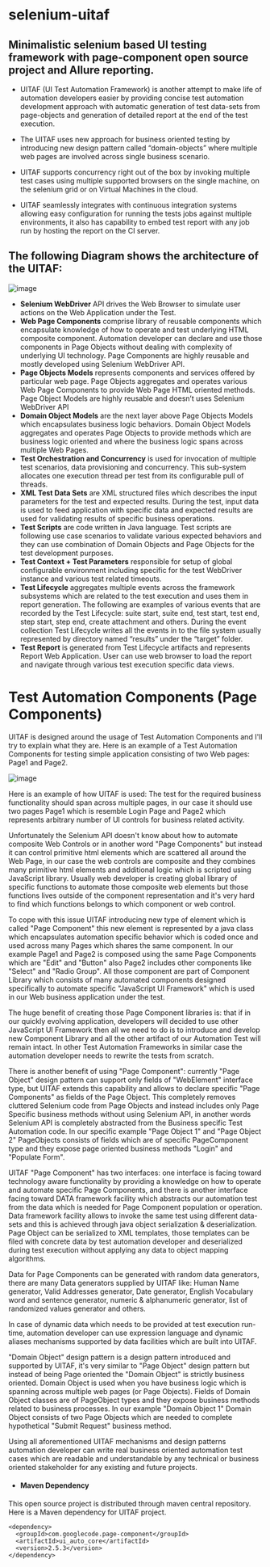 # selenium-uitaf
## Minimalistic selenium based UI testing framework with page-component open source project and Allure reporting.

* UITAF (UI Test Automation Framework) is another attempt to make life of automation developers easier by providing concise test automation development approach with automatic generation of test data-sets from page-objects and generation of detailed report at the end of the test execution. 

* The UITAF uses new approach for business oriented testing by introducing new design pattern called “domain-objects” where multiple web pages are involved across single business scenario.  

* UITAF supports concurrency right out of the box by invoking multiple test cases using multiple supported browsers on the single machine, on the selenium grid or on Virtual Machines in the cloud.  

* UITAF seamlessly integrates with continuous integration systems allowing easy configuration for running the tests jobs against multiple environments, it also has capability to embed test report with any job run by hosting the report on the CI server.  

## The following Diagram shows the architecture of the UITAF: 

![image](https://user-images.githubusercontent.com/7651167/61151451-f7806980-a4b3-11e9-8e34-002d7c7458ad.png)

*	**Selenium WebDriver** API drives the Web Browser to simulate user actions on the Web Application under the Test.
*	**Web Page Components** comprise library of reusable components which encapsulate knowledge of how to operate and test underlying HTML composite component. Automation developer can declare and use those components in Page Objects without dealing with complexity of underlying UI technology. Page Components are highly reusable and mostly developed using Selenium WebDriver API.
*	**Page Objects Models** represents components and services offered by particular web page. Page Objects aggregates and operates various Web Page Components to provide Web Page HTML oriented methods. Page Object Models are highly reusable and doesn’t uses Selenium WebDriver API
*	**Domain Object Models** are the next layer above Page Objects Models which encapsulates business logic behaviors. Domain Object Models aggregates and operates Page Objects to provide methods which are business logic oriented and where the business logic spans across multiple Web Pages.
*	**Test Orchestration and Concurrency** is used for invocation of multiple test scenarios, data provisioning and concurrency. This sub-system allocates one execution thread per test from its configurable pull of threads.
*	**XML Test Data Sets** are XML structured files which describes the input parameters for the test and expected results. During the test, input data is used to feed application with specific data and expected results are used for validating results of specific business operations.
*	**Test Scripts** are code written in Java language. Test scripts are following use case scenarios to validate various expected behaviors and they can use combination of Domain Objects and Page Objects for the test development purposes.
*	**Test Context + Test Parameters** responsible for setup of global configurable environment including specific for the test WebDriver instance and various test related timeouts.
*	**Test Lifecycle** aggregates multiple events across the framework subsystems which are related to the test execution and uses them in report generation. The following are examples of various events that are recorded by the Test Lifecycle: suite start, suite end, test start, test end, step start, step end, create attachment and others. During the event collection Test Lifecycle writes all the events in to the file system usually represented by directory named “results” under the “target” folder.
*	**Test Report** is generated from Test Lifecycle artifacts and represents Report Web Application. User can use web browser to load the report and navigate through various test execution specific data views.


# Test Automation Components (Page Components)

UITAF is designed around the usage of Test Automation Components and I'll try to explain what they are. 
Here is an example of a Test Automation Components for testing simple application consisting of two Web pages: Page1 and Page2.

![image](https://user-images.githubusercontent.com/7651167/61152108-8cd02d80-a4b5-11e9-9fe0-14a8bb024f74.png)

Here is an example of how UITAF is used: The test for the required business functionality should span across multiple pages, in our case it should use two pages Page1 which is resemble Login Page and Page2 which represents arbitrary number of UI controls for business related activity.

Unfortunately the Selenium API doesn't know about how to automate composite Web Controls or in another word "Page Components" but instead it can control primitive html elements which are scattered all around the Web Page, in our case the web controls are composite and they combines many primitive html elements and additional logic which is scripted using JavaScript library. Usually web developer is creating global library of specific functions to automate those composite web elements but those functions lives outside of the component representation and it's very hard to find which functions belongs to which component or web control.

To cope with this issue UITAF introducing new type of element which is called "Page Component" this new element is represented by a java class which encapsulates automation specific behavior which is coded once and used across many Pages which shares the same component. In our example Page1 and Page2 is composed using the same Page Components which are "Edit" and "Button" also Page2 includes other components like "Select" and "Radio Group". All those component are part of Component Library which consists of many automated components designed specifically to automate specific "JavaScript UI Framework" which is used in our Web business application under the test.

The huge benefit of creating those Page Component libraries is: that if in our quickly evolving application, developers will decided to use other JavaScript UI Framework then all we need to do is to introduce and develop new Component Library and all the other artifact of our Automation Test will remain intact. In other Test Automation Frameworks in similar case the automation developer needs to rewrite the tests from scratch.

There is another benefit of using "Page Component": currently "Page Object" design pattern can support only fields of "WebElement" interface type, but UITAF extends this capability and allows to declare specific "Page Components" as fields of the Page Object. This completely removes cluttered Selenium code from Page Objects and instead includes only Page Specific business methods without using Selenium API, in another words Selenium API is completely abstracted from the Business specific Test Automation code. In our specific example "Page Object 1" and "Page Object 2" PageObjects consists of fields which are of specific PageComponent type and they expose page oriented business methods "Login" and "Populate Form".

UITAF "Page Component" has two interfaces: one interface is facing toward technology aware functionality by providing a knowledge on how to operate and automate specific Page Components, and there is another interface facing toward DATA framework facility which abstracts our automation test from the data which is needed for Page Component population or operation. 
Data framework facility allows to invoke the same test using different data-sets and this is achieved through java object serialization & deserialization. Page Object can be serialized to XML templates, those templates can be filed with concrete data by test automation developer and deserialized during test execution without applying any data to object mapping algorithms. 

Data for Page Components can be generated with random data generators, there are many Data generators supplied by UITAF like: Human Name generator, Valid Addresses generator, Date generator, English Vocabulary word and sentence generator, numeric & alphanumeric generator, list of randomized values generator and others. 

In case of dynamic data which needs to be provided at test execution run-time, automation developer can use expression language and dynamic aliases mechanisms supported by data facilities which are built into UITAF.

"Domain Object" design pattern is a design pattern introduced and supported by UITAF, it's very similar to "Page Object" design pattern but instead of being Page oriented the "Domain Object" is strictly business oriented. Domain Object is used when you have business logic which is spanning across multiple web pages (or Page Objects). Fields of Domain Object classes are of PageObject types and they expose business methods related to business processes. In our example "Domain Object 1" Domain Object consists of two Page Objects which are needed to complete hypothetical "Submit Request" business method.

Using all aforementioned UITAF mechanisms and design patterns automation developer can write real business oriented automation test cases which are readable and understandable by any technical or business oriented stakeholder for any existing and future projects.

* #### Maven Dependency
This open source project is distributed through maven central repository. Here is a Maven dependency for UITAF project.
```
<dependency>
  <groupId>com.googlecode.page-component</groupId>
  <artifactId>ui_auto_core</artifactId>
  <version>2.5.3</version>
</dependency>
```
